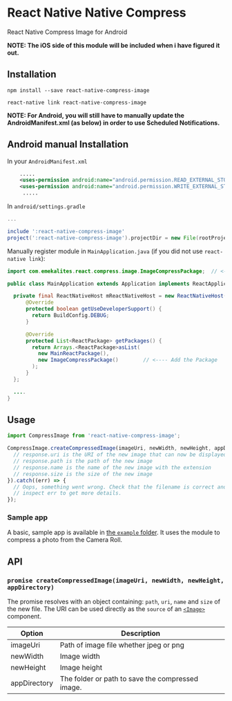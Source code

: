 # React Native Native Compress
<!-- [![npm version](https://badge.fury.io/js/react-native-compress-image.svg)](https://badge.fury.io/js/react-native-compress-image)
[![npm downloads](https://img.shields.io/npm/dt/react-native-compress-image.svg)](https://badge.fury.io/js/react-native-compress-image) -->

React Native Compress Image for Android

**NOTE: The iOS side of this module will be included when i have figured it out.**

## Installation

`npm install --save react-native-compress-image`

`react-native link react-native-compress-image`

**NOTE: For Android, you will still have to manually update the AndroidManifest.xml (as below) in order to use Scheduled Notifications.**

## Android manual Installation

In your `AndroidManifest.xml`
```xml
    .....
    <uses-permission android:name="android.permission.READ_EXTERNAL_STORAGE"/>
    <uses-permission android:name="android.permission.WRITE_EXTERNAL_STORAGE"/>
     .....

```

In `android/settings.gradle`
```gradle
...

include ':react-native-compress-image'
project(':react-native-compress-image').projectDir = new File(rootProject.projectDir, '../node_modules/react-native-compress-image/android')
```

Manually register module in `MainApplication.java` (if you did not use `react-native link`):

```java
import com.emekalites.react.compress.image.ImageCompressPackage;  // <--- Import Package

public class MainApplication extends Application implements ReactApplication {

  private final ReactNativeHost mReactNativeHost = new ReactNativeHost(this) {
      @Override
      protected boolean getUseDeveloperSupport() {
        return BuildConfig.DEBUG;
      }

      @Override
      protected List<ReactPackage> getPackages() {
      	return Arrays.<ReactPackage>asList(
          new MainReactPackage(),
          new ImageCompressPackage() 		// <---- Add the Package
        );
      }
  };

  ....
}
```

## Usage

```javascript
import CompressImage from 'react-native-compress-image';

CompressImage.createCompressedImage(imageUri, newWidth, newHeight, appDirectory).then((response) => {
  // response.uri is the URI of the new image that can now be displayed, uploaded...
  // response.path is the path of the new image
  // response.name is the name of the new image with the extension
  // response.size is the size of the new image
}).catch((err) => {
  // Oops, something went wrong. Check that the filename is correct and
  // inspect err to get more details.
});
```
### Sample app

A basic, sample app is available in [the `example` folder](https://github.com/bamlab/react-native-compress-image/tree/master/example). It uses the module to compress a photo from the Camera Roll.

## API

### `promise createCompressedImage(imageUri, newWidth, newHeight, appDirectory)`

The promise resolves with an object containing: `path`, `uri`, `name` and `size` of the new file. The URI can be used directly as the `source` of an [`<Image>`](https://facebook.github.io/react-native/docs/image.html) component.

Option | Description
------ | -----------
imageUri | Path of image file whether jpeg or png
newWidth | Image width
newHeight | Image height
appDirectory | The folder or path to save the compressed image.